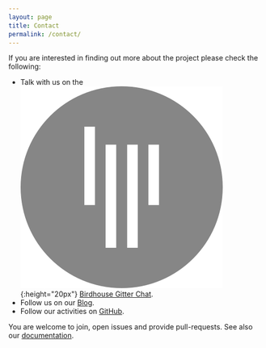 ```yaml
---
layout: page
title: Contact
permalink: /contact/
---
```

If you are interested in finding out more about the project please check the following:

* Talk with us on the ![](images/gitter.svg){:height="20px"} [Birdhouse Gitter Chat](https://gitter.im/bird-house/birdhouse).
* Follow us on our [Blog](https://medium.com/birdhouse-newsletter).
* Follow our activities on [GitHub](https://github.com/bird-house).

You are welcome to join, open issues and provide pull-requests.
See also our [documentation](https://birdhouse.readthedocs.io/en/latest/communication.html).
